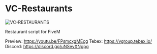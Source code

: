 # VC-Restaurants

![VC-RESTAURANTS](https://github.com/vgroup-benito/VC-Restaurants/assets/159033494/f58d2f3b-9468-4f63-9fbf-405f4cdc1b73)


Restaurant script for FiveM

Preview: https://youtu.be/FPsmcxgMEcg
Tebex: https://vgroup.tebex.io/
Discord: https://discord.gg/uNSevXNgpg

